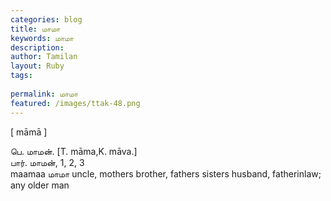 ```yaml
---
categories: blog
title: மாமா
keywords: மாமா
description: 
author: Tamilan
layout: Ruby
tags: 
 
permalink: மாமா
featured: /images/ttak-48.png
---
```

  
[ māmā ]  
  
பெ. மாமன். [T. māma,K. māva.]  
பார். மாமன், 1, 2, 3  
maamaa மாமா uncle, mothers brother, fathers sisters husband, fatherinlaw; any older man